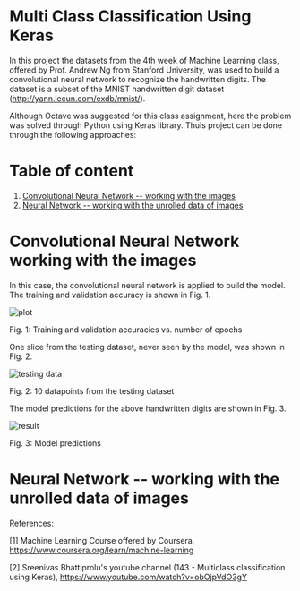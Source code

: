 # Multi Class Classification Using Keras 

In this project the datasets from the 4th week of Machine Learning class, offered by Prof. Andrew Ng from Stanford University, was used to build a convolutional neural network to recognize the handwritten digits. The dataset is a subset of the MNIST handwritten digit dataset (http://yann.lecun.com/exdb/mnist/).

Although Octave was suggested for this class assignment, here the problem was solved through Python using Keras library. Thuis project can be done through the following approaches:

# Table of content

1. [Convolutional Neural Network -- working with the images](#1)
2. [Neural Network -- working with the unrolled data of images](#2)

<a name="1"></a>
# Convolutional Neural Network working with the images

In this case, the convolutional neural network is applied to build the model. The training and validation accuracy is shown in Fig. 1. 

![plot](https://user-images.githubusercontent.com/54812742/138943711-8da751c1-93bf-4402-a824-7a8c0c36aefd.png)

Fig. 1: Training and validation accuracies vs. number of epochs

One slice from the testing dataset, never seen by the model, was shown in Fig. 2.

![testing data](https://user-images.githubusercontent.com/54812742/138944068-815ec3a3-0071-4246-9a02-74e97bec6f3a.png)

Fig. 2: 10 datapoints from the testing dataset

The model predictions for the above handwritten digits are shown in Fig. 3.

![result](https://user-images.githubusercontent.com/54812742/138944219-7e066452-e51f-453e-87d9-bf75c770b6d8.PNG)

Fig. 3: Model predictions  

<a name="2"></a>
# Neural Network -- working with the unrolled data of images




References:

[1] Machine Learning Course offered by Coursera, https://www.coursera.org/learn/machine-learning

[2] Sreenivas Bhattiprolu's youtube channel (143 - Multiclass classification using Keras), https://www.youtube.com/watch?v=obOjpVdO3gY

